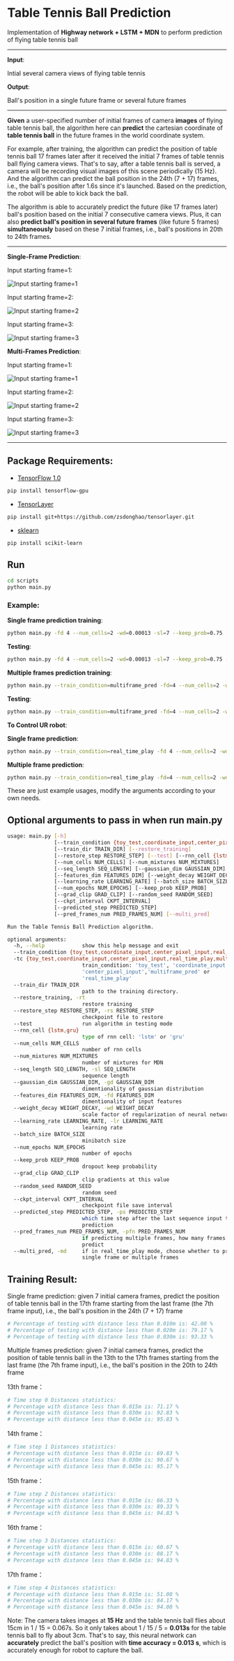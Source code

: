 # Table Tennis Ball Prediction


Implementation of **Highway network + LSTM + MDN** to perform prediction of flying table tennis ball

---

**Input**:

Intial several camera views of flying table tennis

**Output**:

Ball's position in a single future frame or several future frames

---


**Given** a user-specified number of initial frames of camera **images** of flying table tennis ball, the algorithm here can **predict** the cartesian coordinate of **table tennis ball** in the future frames in the world coordinate system. 

For example, after training, the algorithm can predict the position of table tennis ball 17 frames later after it received the initial 7 frames of table tennis ball flying camera views. That's to say, after a table tennis ball is served, a camera will be recording visual images of this scene periodically (15 Hz). And the algorithm can predict the ball position in the 24th (7 + 17) frames, i.e., the ball's position after 1.6s since it's launched. Based on the prediction, the robot will be able to kick back the ball.

The algorithm is able to accurately predict the future (like 17 frames later) ball's position based on the initial 7 consecutive camera views. Plus, it can also **predict ball's position in several future frames** (like future 5 frames) **simultaneously** based on these 7 initial frames, i.e., ball's positions in 20th to 24th frames.

---

**Single-Frame Prediction**:

Input starting frame=1:

![Input starting frame=1](https://github.com/CTTC/Ball-s-Position-Prediction-With-DL/blob/master/figures/test_single_1.png)

Input starting frame=2:

![Input starting frame=2](https://github.com/CTTC/Ball-s-Position-Prediction-With-DL/blob/master/figures/test_single_2.png)

Input starting frame=3:

![Input starting frame=3](https://github.com/CTTC/Ball-s-Position-Prediction-With-DL/blob/master/figures/test_single_3.png)


**Multi-Frames Prediction**:

Input starting frame=1:

![Input starting frame=1](https://github.com/CTTC/Ball-s-Position-Prediction-With-DL/blob/master/figures/test_multi_1.png)

Input starting frame=2:

![Input starting frame=2](https://github.com/CTTC/Ball-s-Position-Prediction-With-DL/blob/master/figures/test_multi_2.png)

Input starting frame=3:

![Input starting frame=3](https://github.com/CTTC/Ball-s-Position-Prediction-With-DL/blob/master/figures/test_multi_3.png)


---

## Package Requirements:
* [TensorFlow 1.0](https://www.tensorflow.org/install/install_linux)
```bash
pip install tensorflow-gpu
```

* [TensorLayer](http://tensorlayer.readthedocs.io/en/latest/)
```bash
pip install git+https://github.com/zsdonghao/tensorlayer.git
```
* [sklearn](http://scikit-learn.org/)
```bash
pip install scikit-learn
```

## Run
```bash
cd scripts
python main.py
```

### Example:

**Single frame prediction training**:
```bash
python main.py -fd 4 --num_cells=2 -wd=0.00013 -sl=7 --keep_prob=0.75
```

**Testing**:
```bash
python main.py -fd 4 --num_cells=2 -wd=0.00013 -sl=7 --keep_prob=0.75 --test
```

**Multiple frames prediction training**:
```bash
python main.py --train_condition=multiframe_pred -fd=4 --num_cells=2 -wd=0.00013 -sl=7 --keep_prob=0.75
```

**Testing**:
```bash
python main.py --train_condition=multiframe_pred -fd=4 --num_cells=2 -wd=0.00013 -sl=7 --keep_prob=0.75 --test
```

**To Control UR robot**:

**Single frame prediction**:
```bash
python main.py --train_condition=real_time_play -fd 4 --num_cells=2 -wd=0.00013 -sl=7 --keep_prob=0.75
```

**Multiple frame prediction**:
```bash
python main.py --train_condition=real_time_play -fd=4 --num_cells=2 -wd=0.00013 -sl=7 --keep_prob=0.75 -md
```

These are just example usages, modify the arguments according to your own needs.


## Optional arguments to pass in when run main.py
```bash
usage: main.py [-h]
               [--train_condition {toy_test,coordinate_input,center_pixel_input,real_time_play,multiframe_pred}]
               [--train_dir TRAIN_DIR] [--restore_training]
               [--restore_step RESTORE_STEP] [--test] [--rnn_cell {lstm,gru}]
               [--num_cells NUM_CELLS] [--num_mixtures NUM_MIXTURES]
               [--seq_length SEQ_LENGTH] [--gaussian_dim GAUSSIAN_DIM]
               [--features_dim FEATURES_DIM] [--weight_decay WEIGHT_DECAY]
               [--learning_rate LEARNING_RATE] [--batch_size BATCH_SIZE]
               [--num_epochs NUM_EPOCHS] [--keep_prob KEEP_PROB]
               [--grad_clip GRAD_CLIP] [--random_seed RANDOM_SEED]
               [--ckpt_interval CKPT_INTERVAL]
               [--predicted_step PREDICTED_STEP]
               [--pred_frames_num PRED_FRAMES_NUM] [--multi_pred]

Run the Table Tennis Ball Prediction algorithm.

optional arguments:
  -h, --help            show this help message and exit
  --train_condition {toy_test,coordinate_input,center_pixel_input,real_time_play,multiframe_pred}, 
  -tc {toy_test,coordinate_input,center_pixel_input,real_time_play,multiframe_pred}
                        train_condition: 'toy_test', 'coordinate_input',
                        'center_pixel_input','multiframe_pred' or
                        'real_time_play'
  --train_dir TRAIN_DIR
                        path to the training directory.
  --restore_training, -rt
                        restore training
  --restore_step RESTORE_STEP, -rs RESTORE_STEP
                        checkpoint file to restore
  --test                run algorithm in testing mode
  --rnn_cell {lstm,gru}
                        type of rnn cell: 'lstm' or 'gru'
  --num_cells NUM_CELLS
                        number of rnn cells
  --num_mixtures NUM_MIXTURES
                        number of mixtures for MDN
  --seq_length SEQ_LENGTH, -sl SEQ_LENGTH
                        sequence length
  --gaussian_dim GAUSSIAN_DIM, -gd GAUSSIAN_DIM
                        dimentionality of gaussian distribution
  --features_dim FEATURES_DIM, -fd FEATURES_DIM
                        dimentionality of input features
  --weight_decay WEIGHT_DECAY, -wd WEIGHT_DECAY
                        scale factor of regularization of neural network
  --learning_rate LEARNING_RATE, -lr LEARNING_RATE
                        learning rate
  --batch_size BATCH_SIZE
                        minibatch size
  --num_epochs NUM_EPOCHS
                        number of epochs
  --keep_prob KEEP_PROB
                        dropout keep probability
  --grad_clip GRAD_CLIP
                        clip gradients at this value
  --random_seed RANDOM_SEED
                        random seed
  --ckpt_interval CKPT_INTERVAL
                        checkpoint file save interval
  --predicted_step PREDICTED_STEP, -ps PREDICTED_STEP
                        which time step after the last sequence input to make
                        prediction
  --pred_frames_num PRED_FRAMES_NUM, -pfn PRED_FRAMES_NUM
                        if predicting multiple frames, how many frames to
                        predict
  --multi_pred, -md     if in real_time_play mode, choose whether to predict
                        single frame or multiple frames

```


## Training Result:

Single frame prediction: given 7 initial camera frames, predict the position of table tennis ball in the 17th frame starting from the last frame (the 7th frame input), i.e., the ball's position in the 24th (7 + 17) frame
```bash
# Percentage of testing with distance less than 0.010m is: 42.00 %
# Percentage of testing with distance less than 0.020m is: 79.17 %
# Percentage of testing with distance less than 0.030m is: 93.33 %
```

Multiple frames prediction: given 7 initial camera frames, predict the position of table tennis ball in the 13th to the 17th frames starting from the last frame (the 7th frame input), i.e., the ball's position in the 20th to 24th frame

13th frame：
```bash
# Time step 0 Distances statistics:
# Percentage with distance less than 0.015m is: 71.17 %
# Percentage with distance less than 0.030m is: 92.83 %
# Percentage with distance less than 0.045m is: 95.83 %
```

14th frame：
```bash
# Time step 1 Distances statistics:
# Percentage with distance less than 0.015m is: 69.83 %
# Percentage with distance less than 0.030m is: 90.67 %
# Percentage with distance less than 0.045m is: 95.17 %
```

15th frame：
```bash
# Time step 2 Distances statistics:
# Percentage with distance less than 0.015m is: 66.33 %
# Percentage with distance less than 0.030m is: 89.33 %
# Percentage with distance less than 0.045m is: 94.83 %
```

16th frame：
```bash
# Time step 3 Distances statistics:
# Percentage with distance less than 0.015m is: 60.67 %
# Percentage with distance less than 0.030m is: 88.17 %
# Percentage with distance less than 0.045m is: 94.83 %
```

17th frame：
```bash
# Time step 4 Distances statistics:
# Percentage with distance less than 0.015m is: 51.00 %
# Percentage with distance less than 0.030m is: 84.17 %
# Percentage with distance less than 0.045m is: 94.00 %
```

Note: The camera takes images at **15 Hz** and the table tennis ball flies about 15cm in 1 / 15 = 0.067s. So it only takes about 1 / 15 / 5 = **0.013s** for the table tennis ball to fly about 3cm. That's to say, this neural network can **accurately** predict the ball's position with **time accuracy = 0.013 s**, which is accurately enough for robot to capture the ball.